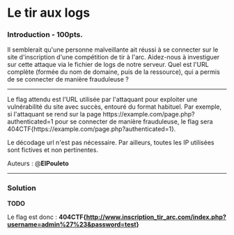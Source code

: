 <h1>Le tir aux logs</h1>
<h3>Introduction - <b>100pts.</b></h3> 
<p>Il semblerait qu'une personne malveillante ait réussi à se connecter sur le site d'inscription d'une compétition de tir à l'arc.
Aidez-nous à investiguer sur cette attaque via le fichier de logs de notre serveur. Quel est l'URL complète (formée du nom de domaine, puis de la ressource), qui a permis de se connecter de manière frauduleuse ?</p>
 
<hr>

<p>Le flag attendu est l'URL utilisée par l'attaquant pour exploiter une vulnérabilité du site avec succès, entouré du format habituel.
Par exemple, si l'attaquant se rend sur la page https://example.com/page.php?authenticated=1 pour se connecter de manière frauduleuse, le flag sera 404CTF{https://example.com/page.php?authenticated=1}.

Le décodage url n'est pas nécessaire.
Par ailleurs, toutes les IP utilisées sont fictives et non pertinentes.

Auteurs : @<b>ElPouleto</b></p>

<hr>


<h3>Solution</h3>

<b>TODO</b>

Le flag est donc : <b>404CTF{http://www.inscription_tir_arc.com/index.php?username=admin%27%23&password=test}</b>